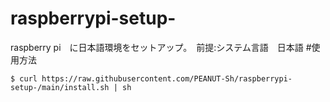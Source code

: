 # raspberrypi-setup-
raspberry pi　に日本語環境をセットアップ。　前提:システム言語　日本語
#使用方法
```console
$ curl https://raw.githubusercontent.com/PEANUT-Sh/raspberrypi-setup-/main/install.sh | sh
```
